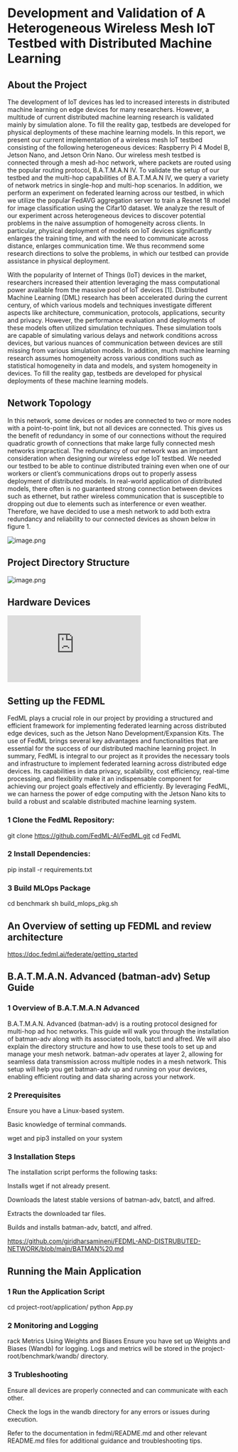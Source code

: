 # Development and Validation of A Heterogeneous Wireless Mesh IoT Testbed with Distributed Machine Learning

## About the Project 

The development of IoT devices has led to increased interests in distributed machine learning on edge devices for many researchers. However, a multitude of current distributed machine learning research is validated mainly by simulation alone. To fill the reality gap, testbeds are developed for physical deployments of these machine learning models. In this report, we present our current implementation of a wireless mesh IoT testbed consisting of the following heterogeneous devices: Raspberry Pi 4 Model B, Jetson Nano, and Jetson Orin Nano. Our wireless mesh testbed is connected through a mesh ad-hoc network, where packets are routed using the popular routing protocol, B.A.T.M.A.N IV. To validate the setup of our testbed and the multi-hop capabilities of B.A.T.M.A.N IV, we query a variety of network metrics in single-hop and multi-hop scenarios. In addition, we perform an experiment on federated learning across our testbed, in which we utilize the popular FedAVG aggregation server to train a Resnet 18 model for image classification using the Cifar10 dataset. We analyze the result of our experiment across heterogeneous devices to discover potential problems in the naive assumption of homogeneity across clients. In particular, physical deployment of models on IoT devices significantly enlarges the training time, and with the need to communicate across distance, enlarges communication time. We thus recommend some research directions to solve the problems, in which our testbed can provide assistance in physical deployment.

With the popularity of Internet of Things (IoT) devices in the market, researchers increased their attention leveraging the mass computational power available from the massive pool of IoT devices [1]. Distributed Machine Learning (DML) research has been accelerated during the current century, of which various models and techniques investigate different aspects like architecture, communication, protocols, applications, security and privacy. However, the performance evaluation and deployments of these models often utilized simulation techniques. These simulation tools are capable of simulating various delays and network conditions across devices, but various nuances of communication between devices are still missing from various simulation models. In addition, much machine learning research assumes homogeneity across various conditions such as statistical homogeneity in data and models, and system homogeneity in devices. To fill the reality gap, testbeds are developed for physical deployments of these machine learning models.

## Network Topology 

In this network,
some devices or nodes are connected to two or more nodes with a point-to-point link, but not all
devices are connected. This gives us the benefit of redundancy in some of our connections
without the required quadratic growth of connections that make large fully connected mesh
networks impractical. The redundancy of our network was an important consideration when
designing our wireless edge IoT testbed. We needed our testbed to be able to continue
distributed training even when one of our workers or client’s communications drops out to
properly assess deployment of distributed models. In real-world application of distributed
models, there often is no guaranteed strong connection between devices such as ethernet, but
rather wireless communication that is susceptible to dropping out due to elements such as
interference or even weather. Therefore, we have decided to use a mesh network to add both
extra redundancy and reliability to our connected devices as shown below in figure 1.

![image.png](https://github.com/giridharsamineni/FEDML-AND-DISTRUBUTED-NETWORK/assets/81721268/2c517eea-754e-4754-a9b4-b48b69558782)

## Project Directory Structure 
![image.png](https://github.com/giridharsamineni/FEDML-AND-DISTRUBUTED-NETWORK/assets/81721268/2a482fd3-c613-4303-82c4-677d8a3da0ad)

## Hardware Devices 

![Jetson%20Nano.jpg](https://github.com/giridharsamineni/FEDML-AND-DISTRUBUTED-NETWORK/edit/main/table.md)

## Setting up the FEDML 

FedML plays a crucial role in our project by providing a structured and efficient framework for implementing federated learning across distributed edge devices, such as the Jetson Nano Development/Expansion Kits. The use of FedML brings several key advantages and functionalities that are essential for the success of our distributed machine learning project. In summary, FedML is integral to our project as it provides the necessary tools and infrastructure to implement federated learning across distributed edge devices. Its capabilities in data privacy, scalability, cost efficiency, real-time processing, and flexibility make it an indispensable component for achieving our project goals effectively and efficiently. By leveraging FedML, we can harness the power of edge computing with the Jetson Nano kits to build a robust and scalable distributed machine learning system.

### 1 Clone the FedML Repository:
git clone https://github.com/FedML-AI/FedML.git
cd FedML

### 2 Install Dependencies:
pip install -r requirements.txt

### 3 Build MLOps Package
cd benchmark
sh build_mlops_pkg.sh

## An Overview of setting up FEDML and review architecture

https://doc.fedml.ai/federate/getting_started

## B.A.T.M.A.N. Advanced (batman-adv) Setup Guide

### 1 Overview of B.A.T.M.A.N Advanced 

B.A.T.M.A.N. Advanced (batman-adv) is a routing protocol designed for multi-hop ad hoc networks. This guide will walk you through the installation of batman-adv along with its associated tools, batctl and alfred. We will also explain the directory structure and how to use these tools to set up and manage your mesh network. batman-adv operates at layer 2, allowing for seamless data transmission across multiple nodes in a mesh network. This setup will help you get batman-adv up and running on your devices, enabling efficient routing and data sharing across your network.

### 2 Prerequisites

Ensure you have a Linux-based system.

Basic knowledge of terminal commands.

wget and pip3 installed on your system

### 3 Installation Steps 

The installation script performs the following tasks:

Installs wget if not already present.

Downloads the latest stable versions of batman-adv, batctl, and alfred.

Extracts the downloaded tar files.

Builds and installs batman-adv, batctl, and alfred.

https://github.com/giridharsamineni/FEDML-AND-DISTRUBUTED-NETWORK/blob/main/BATMAN%20.md

## Running the Main Application

### 1 Run the Application Script
cd project-root/application/
python App.py

### 2 Monitoring and Logging

rack Metrics Using Weights and Biases
Ensure you have set up Weights and Biases (Wandb) for logging.
Logs and metrics will be stored in the project-root/benchmark/wandb/ directory.

### 3 Trubleshooting 

Ensure all devices are properly connected and can communicate with each other.

Check the logs in the wandb directory for any errors or issues during execution.

Refer to the documentation in fedml/README.md and other relevant README.md files for additional guidance and troubleshooting tips.


```python

```
